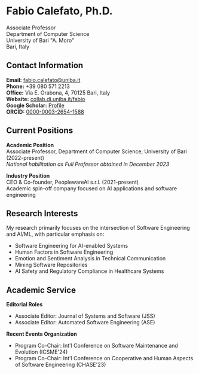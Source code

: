 # Fabio Calefato, Ph.D.

Associate Professor  
Department of Computer Science  
University of Bari "A. Moro"  
Bari, Italy

## Contact Information
**Email:** fabio.calefato@uniba.it  
**Phone:** +39 080 571 2213  
**Office:** Via E. Orabona, 4, 70125 Bari, Italy  
**Website:** [collab.di.uniba.it/fabio](https://collab.di.uniba.it/fabio)  
**Google Scholar:** [Profile](https://scholar.google.com/citations?user=SCHOLAR_ID)  
**ORCID:** [0000-0003-2654-1588](https://orcid.org/0000-0003-2654-1588)

## Current Positions

**Academic Position**  
Associate Professor, Department of Computer Science, University of Bari (2022-present)  
*National habilitation as Full Professor obtained in December 2023*

**Industry Position**  
CEO & Co-founder, PeoplewareAI s.r.l. (2021-present)  
Academic spin-off company focused on AI applications and software engineering

## Research Interests

My research primarily focuses on the intersection of Software Engineering and AI/ML, with particular emphasis on:

- Software Engineering for AI-enabled Systems
- Human Factors in Software Engineering
- Emotion and Sentiment Analysis in Technical Communication
- Mining Software Repositories
- AI Safety and Regulatory Compliance in Healthcare Systems

## Academic Service

**Editorial Roles**
- Associate Editor: Journal of Systems and Software (JSS)
- Associate Editor: Automated Software Engineering (ASE)

**Recent Events Organization**
- Program Co-Chair: Int'l Conference on Software Maintenance and Evolution (ICSME'24)
- Program Co-Chair: Int'l Conference on Cooperative and Human Aspects of Software Engineering (CHASE'23)
